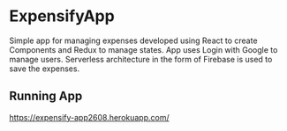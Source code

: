 # ExpensifyApp 
Simple app for managing expenses developed using React to create Components and Redux to manage states. App uses Login with Google to manage users. Serverless architecture in the form of Firebase is used to save the expenses.
## Running App
https://expensify-app2608.herokuapp.com/
